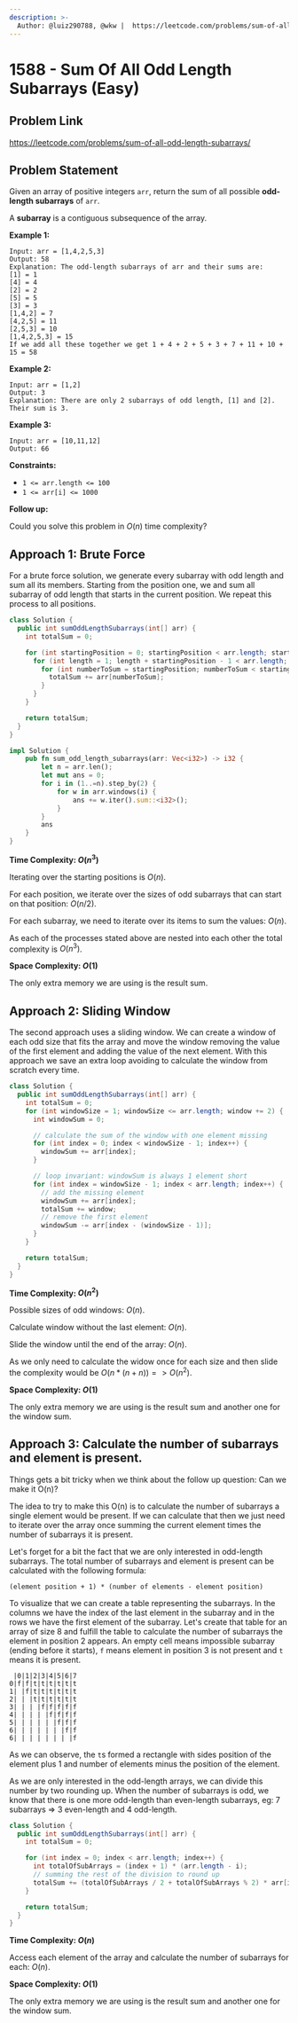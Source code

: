 ```yaml
---
description: >-
  Author: @luiz290788, @wkw |  https://leetcode.com/problems/sum-of-all-odd-length-subarrays/
---
```


# 1588 - Sum Of All Odd Length Subarrays (Easy)

## Problem Link

https://leetcode.com/problems/sum-of-all-odd-length-subarrays/

## Problem Statement

Given an array of positive integers `arr`, return the sum of all possible **odd-length subarrays** of `arr`.

A **subarray** is a contiguous subsequence of the array.

**Example 1:**

```
Input: arr = [1,4,2,5,3]
Output: 58
Explanation: The odd-length subarrays of arr and their sums are:
[1] = 1
[4] = 4
[2] = 2
[5] = 5
[3] = 3
[1,4,2] = 7
[4,2,5] = 11
[2,5,3] = 10
[1,4,2,5,3] = 15
If we add all these together we get 1 + 4 + 2 + 5 + 3 + 7 + 11 + 10 + 15 = 58
```

**Example 2:**

```
Input: arr = [1,2]
Output: 3
Explanation: There are only 2 subarrays of odd length, [1] and [2]. Their sum is 3.
```

**Example 3:**

```
Input: arr = [10,11,12]
Output: 66
```

**Constraints:**

- `1 <= arr.length <= 100`
- `1 <= arr[i] <= 1000`

**Follow up:**

Could you solve this problem in $O(n)$ time complexity?

## Approach 1: Brute Force

For a brute force solution, we generate every subarray with odd length and sum all its members. Starting from the position one, we and sum all subarray of odd length that starts in the current position. We repeat this process to all positions.

<Tabs>
<TabItem value="java" label="Java">
<SolutionAuthor name="@luiz290788"/>

```java
class Solution {
  public int sumOddLengthSubarrays(int[] arr) {
    int totalSum = 0;

    for (int startingPosition = 0; startingPosition < arr.length; startingPosition++) {
      for (int length = 1; length + startingPosition - 1 < arr.length; length += 2) {
        for (int numberToSum = startingPosition; numberToSum < startingPosition + length; numberToSum++) {
          totalSum += arr[numberToSum];
        }
      }
    }

    return totalSum;
  }
}
```

</TabItem>

<TabItem value="rs" label="Rust">
<SolutionAuthor name="@wkw"/>

```rs
impl Solution {
    pub fn sum_odd_length_subarrays(arr: Vec<i32>) -> i32 {
        let n = arr.len();
        let mut ans = 0;
        for i in (1..=n).step_by(2) {
            for w in arr.windows(i) {
                ans += w.iter().sum::<i32>();
            }
        }
        ans
    }
}
```

</TabItem>
</Tabs>

**Time Complexity: $O(n^3)$**

Iterating over the starting positions is $O(n)$.

For each position, we iterate over the sizes of odd subarrays that can start on that position: $O(n/2).$

For each subarray, we need to iterate over its items to sum the values: $O(n).$

As each of the processes stated above are nested into each other the total complexity is $O(n^3)$.

**Space Complexity: $O(1)$**

The only extra memory we are using is the result sum.

## Approach 2: Sliding Window

The second approach uses a sliding window. We can create a window of each odd size that fits the array and move the window removing the value of the first element and adding the value of the next element. With this approach we save an extra loop avoiding to calculate the window from scratch every time.

<Tabs>
<TabItem value="java" label="Java">
<SolutionAuthor name="@luiz290788"/>

```java
class Solution {
  public int sumOddLengthSubarrays(int[] arr) {
    int totalSum = 0;
    for (int windowSize = 1; windowSize <= arr.length; window += 2) {
      int windowSum = 0;

      // calculate the sum of the window with one element missing
      for (int index = 0; index < windowSize - 1; index++) {
        windowSum += arr[index];
      }

      // loop invariant: windowSum is always 1 element short
      for (int index = windowSize - 1; index < arr.length; index++) {
        // add the missing element
        windowSum += arr[index];
        totalSum += window;
        // remove the first element
        windowSum -= arr[index - (windowSize - 1)];
      }
    }

    return totalSum;
  }
}
```

</TabItem>
</Tabs>

**Time Complexity: $O(n^2)$**

Possible sizes of odd windows: $O(n)$.

Calculate window without the last element: $O(n)$.

Slide the window until the end of the array: $O(n)$.

As we only need to calculate the widow once for each size and then slide the complexity would be $O(n * (n + n)) => O(n^2)$.

**Space Complexity: $O(1)$**

The only extra memory we are using is the result sum and another one for the window sum.

## Approach 3: Calculate the number of subarrays and element is present.

Things gets a bit tricky when we think about the follow up question: Can we make it O(n)?

The idea to try to make this O(n) is to calculate the number of subarrays a single element would be present. If we can calculate that then we just need to iterate over the array once summing the current element times the number of subarrays it is present.

Let's forget for a bit the fact that we are only interested in odd-length subarrays. The total number of subarrays and element is present can be calculated with the following formula:

```
(element position + 1) * (number of elements - element position)
```

To visualize that we can create a table representing the subarrays. In the columns we have the index of the last element in the subarray and in the rows we have the first element of the subarray. Let's create that table for an array of size 8 and fulfill the table to calculate the number of subarrays the element in position 2 appears. An empty cell means impossible subarray (ending before it starts), `f` means element in position 3 is not present and `t` means it is present.

```
 |0|1|2|3|4|5|6|7
0|f|f|t|t|t|t|t|t
1| |f|t|t|t|t|t|t
2| | |t|t|t|t|t|t
3| | | |f|f|f|f|f
4| | | | |f|f|f|f
5| | | | | |f|f|f
6| | | | | | |f|f
6| | | | | | | |f
```

As we can observe, the `t`s formed a rectangle with sides position of the element plus 1 and number of elements minus the position of the element.

As we are only interested in the odd-length arrays, we can divide this number by two rounding up. When the number of subarrays is odd, we know that there is one more odd-length than even-length subarrays, eg: 7 subarrays => 3 even-length and 4 odd-length.

<Tabs>
<TabItem value="java" label="Java">
<SolutionAuthor name="@luiz290788"/>

```java
class Solution {
  public int sumOddLengthSubarrays(int[] arr) {
    int totalSum = 0;

    for (int index = 0; index < arr.length; index++) {
      int totalOfSubArrays = (index + 1) * (arr.length - i);
      // summing the rest of the division to round up
      totalSum += (totalOfSubArrays / 2 + totalOfSubArrays % 2) * arr[i];
    }

    return totalSum;
  }
}
```

</TabItem>
</Tabs>

**Time Complexity: $O(n)$**

Access each element of the array and calculate the number of subarrays for each: $O(n)$.

**Space Complexity: $O(1)$**

The only extra memory we are using is the result sum and another one for the window sum.
